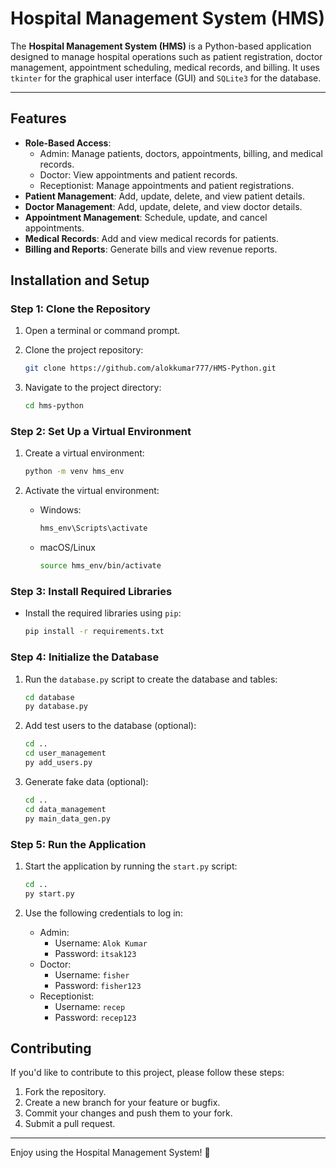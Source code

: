 # Hospital Management System (HMS)

The **Hospital Management System (HMS)** is a Python-based application designed to manage hospital operations such as patient registration, doctor management, appointment scheduling, medical records, and billing. It uses `tkinter` for the graphical user interface (GUI) and `SQLite3` for the database.

---

## Features

- **Role-Based Access**:
  - Admin: Manage patients, doctors, appointments, billing, and medical records.
  - Doctor: View appointments and patient records.
  - Receptionist: Manage appointments and patient registrations.
- **Patient Management**: Add, update, delete, and view patient details.
- **Doctor Management**: Add, update, delete, and view doctor details.
- **Appointment Management**: Schedule, update, and cancel appointments.
- **Medical Records**: Add and view medical records for patients.
- **Billing and Reports**: Generate bills and view revenue reports.

## Installation and Setup

### Step 1: Clone the Repository

1. Open a terminal or command prompt.
2. Clone the project repository:

   ```bash
   git clone https://github.com/alokkumar777/HMS-Python.git
   ```

3. Navigate to the project directory:
   ```bash
   cd hms-python
   ```

### Step 2: Set Up a Virtual Environment

1. Create a virtual environment:

   ```bash
   python -m venv hms_env
   ```

2. Activate the virtual environment:
   - Windows:
     ```bash
     hms_env\Scripts\activate
     ```
   - macOS/Linux
     ```bash
     source hms_env/bin/activate
     ```

### Step 3: Install Required Libraries

- Install the required libraries using `pip`:

  ```bash
  pip install -r requirements.txt
  ```

### Step 4: Initialize the Database

1. Run the `database.py` script to create the database and tables:

   ```bash
   cd database
   py database.py
   ```

2. Add test users to the database (optional):
   ```bash
   cd ..
   cd user_management
   py add_users.py
   ```
3. Generate fake data (optional):
   ```bash
   cd ..
   cd data_management
   py main_data_gen.py
   ```

### Step 5: Run the Application

1. Start the application by running the `start.py` script:

   ```bash
   cd ..
   py start.py
   ```

2. Use the following credentials to log in:
   - Admin:
     - Username: `Alok Kumar`
     - Password: `itsak123`
   - Doctor:
     - Username: `fisher`
     - Password: `fisher123`
   - Receptionist:
     - Username: `recep`
     - Password: `recep123`

## Contributing

If you'd like to contribute to this project, please follow these steps:

1. Fork the repository.
2. Create a new branch for your feature or bugfix.
3. Commit your changes and push them to your fork.
4. Submit a pull request.

---

Enjoy using the Hospital Management System! 🏥

